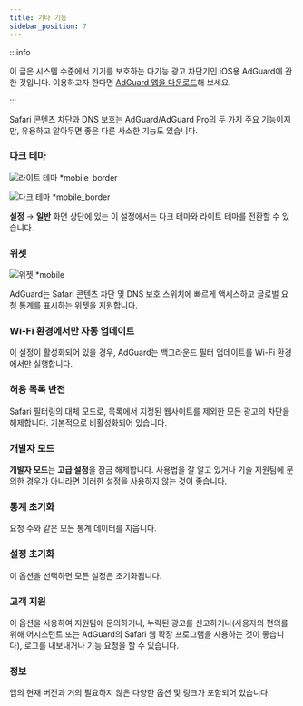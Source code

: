```yaml
---
title: 기타 기능
sidebar_position: 7
---
```


:::info

이 글은 시스템 수준에서 기기를 보호하는 다기능 광고 차단기인 iOS용 AdGuard에 관한 것입니다. 이용하고자 한다면 [AdGuard 앱을 다운로드](https://agrd.io/download-kb-adblock)해 보세요.

:::

Safari 콘텐츠 차단과 DNS 보호는 AdGuard/AdGuard Pro의 두 가지 주요 기능이지만, 유용하고 알아두면 좋은 다른 사소한 기능도 있습니다.

### **다크 테마**

![라이트 테마 \*mobile\_border](https://cdn.adtidy.org/blog/new/26vo4homelight.jpeg)

![다크 테마 \*mobile\_border](https://cdn.adtidy.org/blog/new/bgko8homedark.jpeg)

**설정** → **일반** 화면 상단에 있는 이 설정에서는 다크 테마와 라이트 테마를 전환할 수 있습니다.

### **위젯**

![위젯 \*mobile](https://cdn.adtidy.org/public/Adguard/Release_notes/iOS/v4.0/widget_en.jpg)

AdGuard는 Safari 콘텐츠 차단 및 DNS 보호 스위치에 빠르게 액세스하고 글로벌 요청 통계를 표시하는 위젯을 지원합니다.

### **Wi-Fi 환경에서만 자동 업데이트**

이 설정이 활성화되어 있을 경우, AdGuard는 백그라운드 필터 업데이트를 Wi-Fi 환경에서만 실행합니다.

### **허용 목록 반전**

Safari 필터링의 대체 모드로, 목록에서 지정된 웹사이트를 제외한 모든 광고의 차단을 해제합니다. 기본적으로 비활성화되어 있습니다.

### **개발자 모드**

**개발자 모드**는 **고급 설정**을 잠금 해제합니다. 사용법을 잘 알고 있거나 기술 지원팀에 문의한 경우가 아니라면 이러한 설정을 사용하지 않는 것이 좋습니다.

### **통계 초기화**

요청 수와 같은 모든 통계 데이터를 지웁니다.

### **설정 초기화**

이 옵션을 선택하면 모든 설정은 초기화됩니다.

### **고객 지원**

이 옵션을 사용하여 지원팀에 문의하거나, 누락된 광고를 신고하거나(사용자의 편의를 위해 어시스턴트 또는 AdGuard의 Safari 웹 확장 프로그램을 사용하는 것이 좋습니다), 로그를 내보내거나 기능 요청을 할 수 있습니다.

### **정보**

앱의 현재 버전과 거의 필요하지 않은 다양한 옵션 및 링크가 포함되어 있습니다.
